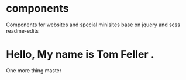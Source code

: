 # components
Components for websites and special minisites base on jquery and scss
readme-edits

Hello, My name is Tom Feller .
=======
One more thing
master
